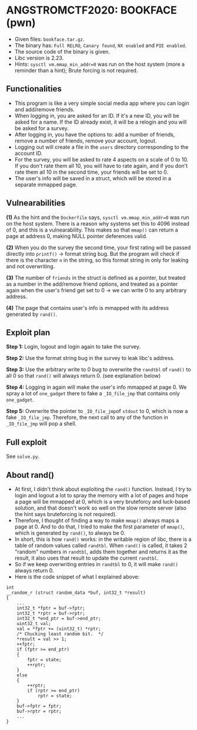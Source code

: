 ﻿# ANGSTROMCTF2020: BOOKFACE (pwn)

- Given files: `bookface.tar.gz`.  
- The binary has: `Full RELRO`, `Canary found`, `NX enabled` and `PIE enabled`.  
- The source code of the binary is given.
- Libc version is 2.23.
- Hints: `sysctl vm.mmap_min_addr=0` was run on the host system (more a reminder than a hint); Brute forcing is not required.

## Functionalities  

- This program is like a very simple social media app where you can login and add/remove friends.
- When logging in, you are asked for an ID. If it's a new ID, you will be asked for a name. If the ID already exist, it will be a relogin and you will be asked for a survey.
- After logging in, you have the options to: add a number of friends, remove a number of friends, remove your account, logout.
- Logging out will create a file in the `users` directory corresponding to the account ID.
- For the survey, you will be asked to rate 4 aspects on a scale of 0 to 10. If you don't rate them all 10, you will have to rate again, and if you don't rate them all 10 in the second time, your friends will be set to 0.
- The user's info will be saved in a struct, which will be stored in a separate mmapped page.

## Vulnearabilities  

**(1)** As the hint and the `Dockerfile` says, `sysctl vm.mmap_min_addr=0` was run on the host system. There is a reason why systems set this to 4096 instead of 0, and this is a vulnearability. This makes so that `mmap()` can return a page at address 0, making NULL pointer deferences valid.

**(2)** When you do the survey the second time, your first rating will be passed directly into `printf()` -> format string bug. But the program will check if there is the character `n` in the string, so this format string in only for leaking and not overwriting.
  
**(3)** The number of `friends` in the struct is defined as a pointer, but treated as a number in the add/remove friend options, and treated as a pointer again when the user's friend get set to 0 -> we can write 0 to any arbitrary address.

**(4)** The page that contains user's info is mmapped with its address generated by `rand()`.
  
## Exploit plan  
  
**Step 1:** Login, logout and login again to take the survey.
  
**Step 2:** Use the format string bug in the survey to leak libc's address.
  
**Step 3:** Use the arbitrary write to 0 bug to overwrite the `randtbl` of `rand()` to all 0 so that `rand()` will always return 0. (see explanation below)
  
**Step 4:**  Logging in again will make the user's info mmapped at page 0. We spray a lot of `one_gadget` there to fake a `_IO_file_jmp` that contains only `one_gadget`.

**Step 5:** Overwrite the pointer to `_IO_file_jmp`of `stdout` to 0, which is now a fake `_IO_file_jmp`. Therefore, the next call to any of the function in `_IO_file_jmp` will pop a shell.
 
## Full exploit  

See `solve.py`.  
  
## About rand()

- At first, I didn't think about exploiting the `rand()` function. Instead, I try to login and logout a lot to spray the memory with a lot of pages and hope a page will be mmapped at 0, which is a very bruteforcy and luck-based solution, and that doesn't work so well on the slow remote server (also the hint says bruteforcing is not required).
- Therefore, I thought of finding a way to make `mmap()` always maps a page at 0. And to do that, I tried to make the first parameter of `mmap()`, which is generated by `rand()`, to always be 0.
- In short, this is how `rand()` works: in the writable region of libc, there is a table of random values called `randtbl`. When `rand()` is called, it takes 2 "random" numbers in `randtbl`, adds them together and returns it as the result, it also uses that result to update the current `randtbl`.
- So if we keep overwriting entries in `randtbl` to 0, it will make `rand()` always return 0.
- Here is the code snippet of what I explained above:
```
int
__random_r (struct random_data *buf, int32_t *result)
{
    ...
    int32_t *fptr = buf->fptr;
    int32_t *rptr = buf->rptr;
    int32_t *end_ptr = buf->end_ptr;
    uint32_t val;
    val = *fptr += (uint32_t) *rptr;
    /* Chucking least random bit.  */
    *result = val >> 1;
    ++fptr;
    if (fptr >= end_ptr)
    {
        fptr = state;
        ++rptr;
    }
    else
    {
        ++rptr;
        if (rptr >= end_ptr)
            rptr = state;
    }
    buf->fptr = fptr;
    buf->rptr = rptr;
    ...
}
```
